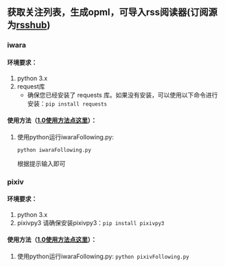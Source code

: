 ## 获取关注列表，生成opml，可导入rss阅读器(订阅源为[rsshub](https://rsshub.app))
### iwara
#### 环境要求：
1. python 3.x
2. request库
    - 确保您已经安装了 requests 库。如果没有安装，可以使用以下命令进行安装：`pip install requests `
#### 使用方法（[1.0使用方法点这里](./v1.0/README.md)）：
1. 使用python运行iwaraFollowing.py:

    `python iwaraFollowing.py`
    
    根据提示输入即可
### pixiv
#### 环境要求：
1. python 3.x
2. pixivpy3
    请确保安装pixivpy3：`pip install pixivpy3`
#### 使用方法（[1.0使用方法点这里](./v1.0/README.md)）：
1. 使用python运行iwaraFollowing.py:
    `python pixivFollowing.py`

